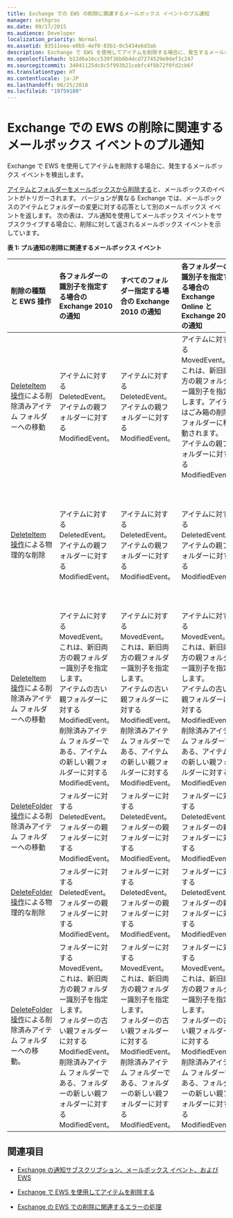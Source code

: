 ```yaml
---
title: Exchange での EWS の削除に関連するメールボックス イベントのプル通知
manager: sethgros
ms.date: 09/17/2015
ms.audience: Developer
localization_priority: Normal
ms.assetid: 83511eea-e0b5-4ef0-83b1-0c5434e6d3ab
description: Exchange で EWS を使用してアイテムを削除する場合に、発生するメールボックス イベントを検出します。
ms.openlocfilehash: b12d6a16cc539f36b6b4dcd7274529e9def3c247
ms.sourcegitcommit: 34041125dc8c5f993b21cebfc4f8b72f0fd2cb6f
ms.translationtype: HT
ms.contentlocale: ja-JP
ms.lasthandoff: 06/25/2018
ms.locfileid: "19759180"
---
```

# <a name="pull-notifications-for-ews-deletion-related-mailbox-events-in-exchange"></a>Exchange での EWS の削除に関連するメールボックス イベントのプル通知

Exchange で EWS を使用してアイテムを削除する場合に、発生するメールボックス イベントを検出します。
  
[アイテムとフォルダーをメールボックスから削除する](deleting-items-by-using-ews-in-exchange.md)と、メールボックスのイベントがトリガーされます。 バージョンが異なる Exchange では、メールボックスのアイテムとフォルダーの変更に対する応答として別のメールボックス イベントを返します。 次の表は、プル通知を使用してメールボックス イベントをサブスクライブする場合に、削除に対して返されるメールボックス イベントを示しています。 
  
**表 1: プル通知の削除に関連するメールボックス イベント**

|**削除の種類と EWS 操作**|**各フォルダーの識別子を指定する場合の Exchange 2010 の通知**|**すべてのフォルダー指定する場合の Exchange 2010 の通知**|**各フォルダーの識別子を指定する場合の Exchange Online と Exchange 2013 の通知**|**すべてのフォルダー指定する場合の Exchange Online と Exchange 2013**|
|:-----|:-----|:-----|:-----|:-----|
|[DeleteItem 操作](http://msdn.microsoft.com/library/3e26c416-fa12-476e-bfd2-5c1f4bb7b348%28Office.15%29.aspx)による削除済みアイテム フォルダーへの移動 <br/> |アイテムに対する DeletedEvent。  <br/> アイテムの親フォルダーに対する ModifiedEvent。  <br/> |アイテムに対する DeletedEvent。  <br/> アイテムの親フォルダーに対する ModifiedEvent。  <br/> |アイテムに対する MovedEvent。これは、新旧両方の親フォルダー識別子を指定します。アイテムはごみ箱の削除フォルダーに移動されます。  <br/> アイテムの親フォルダーに対する ModifiedEvent。  <br/> |アイテムに対する DeletedEvent。  <br/> 既定の検索フォルダー AllItems からのアイテムの DeletedEvent。  <br/> アイテムの親フォルダーに対する ModifiedEvent。  <br/> |
|[DeleteItem 操作](http://msdn.microsoft.com/library/3e26c416-fa12-476e-bfd2-5c1f4bb7b348%28Office.15%29.aspx)による物理的な削除 <br/> |アイテムに対する DeletedEvent。  <br/> アイテムの親フォルダーに対する ModifiedEvent。  <br/> |アイテムに対する DeletedEvent。  <br/> アイテムの親フォルダーに対する ModifiedEvent。  <br/> |アイテムに対する DeletedEvent。  <br/> アイテムの親フォルダーに対する ModifiedEvent。  <br/> |アイテムに対する DeletedEvent。  <br/> 既定の検索フォルダー AllItems からのアイテムの DeletedEvent。  <br/> アイテムの親フォルダーに対する ModifiedEvent。  <br/> |
|[DeleteItem 操作](http://msdn.microsoft.com/library/3e26c416-fa12-476e-bfd2-5c1f4bb7b348%28Office.15%29.aspx)による削除済みアイテム フォルダーへの移動 <br/> |アイテムに対する MovedEvent。これは、新旧両方の親フォルダー識別子を指定します。  <br/> アイテムの古い親フォルダーに対する ModifiedEvent。  <br/> 削除済みアイテム フォルダーである、アイテムの新しい親フォルダーに対する ModifiedEvent。  <br/> |アイテムに対する MovedEvent。これは、新旧両方の親フォルダー識別子を指定します。  <br/> アイテムの古い親フォルダーに対する ModifiedEvent。  <br/> 削除済みアイテム フォルダーである、アイテムの新しい親フォルダーに対する ModifiedEvent。  <br/> |アイテムに対する MovedEvent。これは、新旧両方の親フォルダー識別子を指定します。  <br/> アイテムの古い親フォルダーに対する ModifiedEvent。  <br/> 削除済みアイテム フォルダーである、アイテムの新しい親フォルダーに対する ModifiedEvent。  <br/> |既定の検索フォルダー AllItems からの DeletedEvent。  <br/> AllItems フォルダーのアイテムに対する CreatedEvent。  <br/> アイテムの元の親フォルダーに対する ModifiedEvent。  <br/> 削除済みアイテム フォルダーに対する ModifiedEvent。  <br/> |
|[DeleteFolder 操作](http://msdn.microsoft.com/library/b0f92682-4895-4bcf-a4a1-e4c2e8403979%28Office.15%29.aspx)による削除済みアイテム フォルダーへの移動 <br/> |フォルダーに対する DeletedEvent。  <br/> フォルダーの親フォルダーに対する ModifiedEvent。  <br/> |フォルダーに対する DeletedEvent。  <br/> フォルダーの親フォルダーに対する ModifiedEvent。  <br/> |フォルダーに対する DeletedEvent。  <br/> フォルダーの親フォルダーに対する ModifiedEvent。  <br/> |フォルダーに対する DeletedEvent。  <br/> フォルダーの親フォルダーに対する ModifiedEvent。  <br/> |
|[DeleteFolder 操作](http://msdn.microsoft.com/library/b0f92682-4895-4bcf-a4a1-e4c2e8403979%28Office.15%29.aspx)による物理的な削除 <br/> |フォルダーに対する DeletedEvent。  <br/> フォルダーの親フォルダーに対する ModifiedEvent。  <br/> |フォルダーに対する DeletedEvent。  <br/> フォルダーの親フォルダーに対する ModifiedEvent。  <br/> |フォルダーに対する DeletedEvent。  <br/> フォルダーの親フォルダーに対する ModifiedEvent。  <br/> |フォルダーに対する DeletedEvent。  <br/> フォルダーの親フォルダーに対する ModifiedEvent。  <br/> |
|[DeleteFolder 操作](http://msdn.microsoft.com/library/b0f92682-4895-4bcf-a4a1-e4c2e8403979%28Office.15%29.aspx)による削除済みアイテム フォルダーへの移動。 <br/> |フォルダーに対する MovedEvent。これは、新旧両方の親フォルダー識別子を指定します。  <br/> フォルダーの古い親フォルダーに対する ModifiedEvent。  <br/> 削除済みアイテム フォルダーである、フォルダーの新しい親フォルダーに対する ModifiedEvent。  <br/> |フォルダーに対する MovedEvent。これは、新旧両方の親フォルダー識別子を指定します。  <br/> フォルダーの古い親フォルダーに対する ModifiedEvent。  <br/> 削除済みアイテム フォルダーである、フォルダーの新しい親フォルダーに対する ModifiedEvent。  <br/> |フォルダーに対する MovedEvent。これは、新旧両方の親フォルダー識別子を指定します。  <br/> フォルダーの古い親フォルダーに対する ModifiedEvent。  <br/> 削除済みアイテム フォルダーである、フォルダーの新しい親フォルダーに対する ModifiedEvent。  <br/> |フォルダーの古い親フォルダーに対する ModifiedEvent。  <br/> 削除済みアイテム フォルダーである、フォルダーの新しい親フォルダーに対する ModifiedEvent。  <br/> |
   
## <a name="see-also"></a>関連項目


- [Exchange の通知サブスクリプション、メールボックス イベント、および EWS](notification-subscriptions-mailbox-events-and-ews-in-exchange.md)
    
- [Exchange で EWS を使用してアイテムを削除する](deleting-items-by-using-ews-in-exchange.md)
    
- [Exchange の EWS での削除に関連するエラーの処理](handling-deletion-related-errors-in-ews-in-exchange.md)
    

